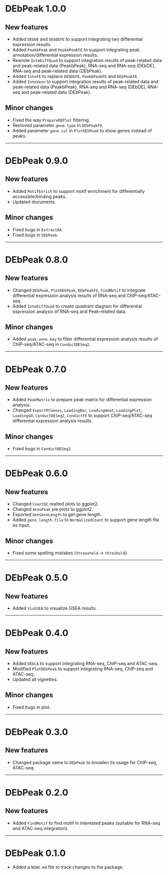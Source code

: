 # DEbPeak 1.0.0
## New features
* Added `DEbDE` and `DEbDEFE` to support integrating two differential expression results.
* Added `PeakbPeak` and `PeakbPeakFE` to support integrating peak annotation/differential expression results.
* Rewrote `InteDiffQuad` to support integration results of peak-related data and peak-related data (PeakbPeak), RNA-seq and RNA-seq (DEbDE), RNA-seq and peak-related data (DEbPeak).
* Added `InteFE` to replace `DEbDEFE`, `PeakbPeakFE` and `DEbPeakFE`.
* Added `InteVenn` to support integration results of peak-related data and peak-related data (PeakbPeak), RNA-seq and RNA-seq (DEbDE), RNA-seq and peak-related data (DEbPeak).

## Minor changes
* Fixed the way `PrepareDEPlot` filtering.
* Removed parameter `gene.type` in `DEbPeakFE`.
* Added parameter `gene.col` in `PlotDEbPeak` to show genes instead of peaks.

-------------

# DEbPeak 0.9.0
## New features
* Added `MotifEnrich` to support motif enrichment for differentially accessible/binding peaks.
* Updated documents.

## Minor changes
* Fixed bugs in `ExtractDA`.
* Fixed bugs in `DEbPeak`.

-------------

# DEbPeak 0.8.0
## New features
* Changed `DEbPeak`, `PlotDEbPeak`, `DEbPeakFE`, `FindMotif` to integrate differential expression analysis results of RNA-seq and ChIP-seq/ATAC-seq.
* Added `InteDiffQuad` to create quadrant diagram for differential expression analysis of RNA-seq and Peak-related data.

## Minor changes
* Added `peak.anno.key` to filter differential expression analysis results of ChIP-seq/ATAC-seq in `ConductDESeq2`.

-------------

# DEbPeak 0.7.0
## New features
* Added `PeakMatrix` to prepare peak matrix for differential expression analysis.
* Changed `ExportPCGenes`, `LoadingBar`, `LoadingHeat`, `LoadingPlot`, `LoadingGO`, `ConductDESeq2`, `ConductFE` to support ChIP-seq/ATAC-seq differential expression analysis results.

## Minor changes
* Fixed bugs in `ConductDESeq2`.

-------------

# DEbPeak 0.6.0
## New features
* Changed `CountQC` realted plots to ggplot2.
* Changed `AnnoPeak` pie plots to ggplot2.
* Exported `GetGeneLength` to get gene length. 
* Added `gene.length.file` to `NormalizedCount` to support gene length file as input.

## Minor changes
* Fixed some spelling mistakes (`threashold` -> `threshold`).

-------------

# DEbPeak 0.5.0
## New features
* Added `VisGSEA` to visualize GSEA results.

-------------

# DEbPeak 0.4.0
## New features
* Added `DEbCA` to support integrating RNA-seq, ChIP-seq and ATAC-seq.
* Modified `PlotDEbPeak` to support integrating RNA-seq, ChIP-seq and ATAC-seq.
* Updated all vignettes.

## Minor changes
* Fixed bugs in plot.

-------------

# DEbPeak 0.3.0
## New features
* Changed package name to `DEbPeak` to broaden its usage for ChIP-seq, ATAC-seq.

-------------

# DEbPeak 0.2.0
## New features
* Added `FindMotif` to find motif in interested peaks (suitable for RNA-seq and ATAC-seq integration).

-------------

# DEbPeak 0.1.0

* Added a `NEWS.md` file to track changes to the package.
